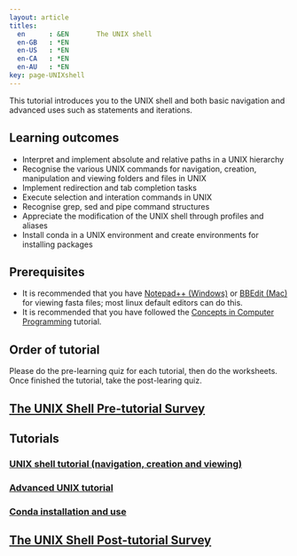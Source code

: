 ```yaml
---
layout: article
titles:
  en      : &EN       The UNIX shell
  en-GB   : *EN
  en-US   : *EN
  en-CA   : *EN
  en-AU   : *EN
key: page-UNIXshell
---
```



This tutorial introduces you to the UNIX shell and both basic navigation and advanced uses such as statements and iterations.<br>

## Learning outcomes
* Interpret and implement absolute and relative paths in a UNIX hierarchy
* Recognise the various UNIX commands for navigation, creation, manipulation and viewing folders and files in UNIX
* Implement redirection and tab completion tasks
* Execute selection and interation commands in UNIX
* Recognise grep, sed and pipe command structures
* Appreciate the modification of the UNIX shell through profiles and aliases
* Install conda in a UNIX environment and create environments for installing packages

## Prerequisites
* It is recommended that you have [Notepad++ (Windows)](https://notepad-plus-plus.org/downloads/) or [BBEdit (Mac)](https://www.barebones.com/products/bbedit/) for viewing fasta files; most linux default editors can do this.
* It is recommended that you have followed the [Concepts in Computer Programming](https://conmeehan.github.io/PathogenDataCourse/ConceptsInComputerProgramming) tutorial.

## Order of tutorial

Please do the pre-learning quiz for each tutorial, then do the worksheets. <br />
Once finished the tutorial, take the post-learing quiz.<br />

## <a href="https://ntusurvey.onlinesurveys.ac.uk/the-unix-shell-pre-tutorial-survey" target="_blank">The UNIX Shell Pre-tutorial Survey</a>

## Tutorials
### [UNIX shell tutorial (navigation, creation and viewing)](https://conmeehan.github.io/UNIXtutorial)
### [Advanced UNIX tutorial](https://conmeehan.github.io/advancedUNIXtutorial)
### [Conda installation and use](https://conmeehan.github.io/PathogenDataCourse/Worksheets/CondaInstallAndUse)

## <a href="https://ntusurvey.onlinesurveys.ac.uk/the-unix-shell-post-tutorial-survey" target="_blank">The UNIX Shell Post-tutorial Survey</a>

